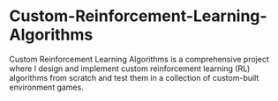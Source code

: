# Custom-Reinforcement-Learning-Algorithms
Custom Reinforcement Learning Algorithms is a comprehensive project where I design and implement custom reinforcement learning (RL) algorithms from scratch and test them in a collection of custom-built environment games. 

